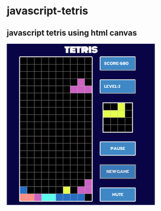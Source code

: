 # javascript-tetris
## javascript tetris using html canvas

![tetris image](https://github.com/ElijahWoelbing/javascript-tetris/blob/master/photo.png)
